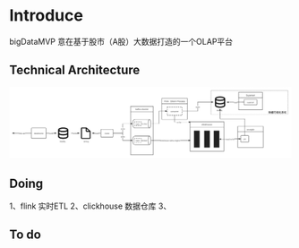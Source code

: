# Introduce
bigDataMVP 意在基于股市（A股）大数据打造的一个OLAP平台


## Technical Architecture
![arch](res/arch.png)

## Doing
1、flink 实时ETL 
2、clickhouse 数据仓库
3、

## To do
